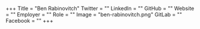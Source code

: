 +++
Title = "Ben Rabinovitch"
Twitter = ""
LinkedIn = ""
GitHub = ""
Website = ""
Employer = ""
Role = ""
Image = "ben-rabinovitch.png"
GitLab = ""
Facebook = ""
+++
